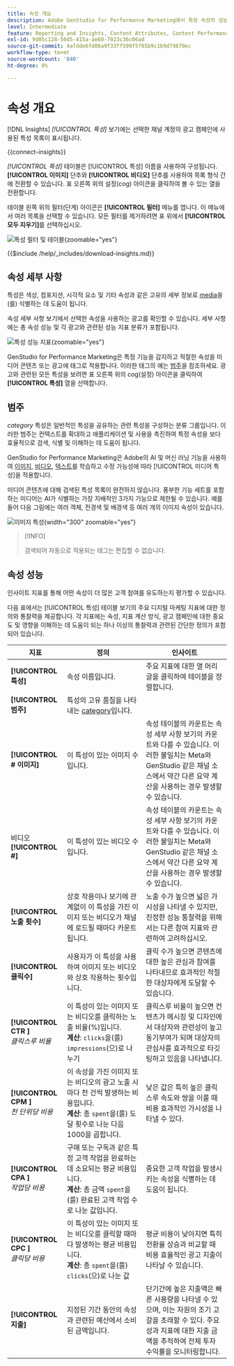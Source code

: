 ```yaml
---
title: 속성 개요
description: Adobe GenStudio for Performance Marketing에서 특정 속성의 성능을 평가하는 방법을 알아봅니다.
level: Intermediate
feature: Reporting and Insights, Content Attributes, Content Performance
exl-id: 9d05c128-50d5-415a-ae60-7023c36c06ad
source-git-commit: 4afdde6fd08a9f33ff599f5f85b9c1b9d79870ec
workflow-type: tm+mt
source-wordcount: '840'
ht-degree: 0%

---
```


# 속성 개요

[!DNL Insights] _[!UICONTROL 특성]_ 보기에는 선택한 채널 계정의 광고 캠페인에 사용된 특성 목록이 표시됩니다.

{{connect-insights}}

_[!UICONTROL 특성]_ 테이블은 [!UICONTROL 특성] 이름을 사용하여 구성됩니다. **[!UICONTROL 이미지]** 단추와 **[!UICONTROL 비디오]** 단추를 사용하여 목록 형식 간에 전환할 수 있습니다. 표 오른쪽 위의 설정(cog) 아이콘을 클릭하여 볼 수 있는 열을 전환합니다.

테이블 왼쪽 위의 필터(단계) 아이콘은 **[!UICONTROL 필터]** 메뉴를 엽니다. 이 메뉴에서 여러 목록을 선택할 수 있습니다. 모든 필터를 제거하려면 표 위에서 **[!UICONTROL 모두 지우기]**&#x200B;를 선택하십시오.

![특성 필터 및 테이블](/help/assets/insights-attributes-filter.png){zoomable="yes"}

{{$include /help/_includes/download-insights.md}}

## 속성 세부 사항

특성은 색상, 컴포지션, 시각적 요소 및 기타 속성과 같은 고유의 세부 정보로 [media](media.md#media-details)을(를) 식별하는 데 도움이 됩니다.

속성 세부 사항 보기에서 선택한 속성을 사용하는 광고를 확인할 수 있습니다. 세부 사항에는 총 속성 성능 및 각 광고와 관련된 성능 지표 분류가 포함됩니다.

![특성 성능 지표](/help/assets/insights-attribute-details.png){zoomable="yes"}

GenStudio for Performance Marketing은 특정 기능을 감지하고 적절한 속성을 미디어 콘텐츠 또는 광고에 태그로 적용합니다. 이러한 태그의 예는 [범주](#categories)을 참조하세요. 광고와 관련된 모든 특성을 보려면 표 오른쪽 위의 cog(설정) 아이콘을 클릭하여 **[!UICONTROL 특성]** 열을 선택합니다.

## 범주

_category_ 특성은 일반적인 특성을 공유하는 관련 특성을 구성하는 분류 그룹입니다. 이러한 범주는 컨텍스트를 확대하고 애플리케이션 및 사용을 촉진하여 특정 속성을 보다 효율적으로 검색, 식별 및 이해하는 데 도움이 됩니다.

GenStudio for Performance Marketing은 Adobe의 AI 및 머신 러닝 기능을 사용하여 [이미지](image-features.md), [비디오](video-features.md), [텍스트](text-features.md)를 학습하고 수정 가능성에 따라 [!UICONTROL 미디어 특성]을 적용합니다.

미디어 콘텐츠에 대해 검색된 특성 목록이 완전하지 않습니다. 풍부한 기능 세트를 포함하는 미디어는 AI가 식별하는 가장 지배적인 3가지 기능으로 제한될 수 있습니다. 예를 들어 다음 그림에는 여러 객체, 전경색 및 배경색 등 여러 개의 이미지 속성이 있습니다.

![이미지 특성](/help/assets/category/asset-attributes.png "Toucan 이미지에 검색된 특성이 여러 개 포함되어 있습니다"){width="300" zoomable="yes"}

>[!INFO]
>
>검색되어 자동으로 적용되는 태그는 편집할 수 없습니다.

## 속성 성능

인사이트 지표를 통해 어떤 속성이 더 많은 고객 참여를 유도하는지 평가할 수 있습니다.

다음 표에서는 [!UICONTROL 특성] 테이블 보기의 주요 디지털 마케팅 지표에 대한 정의와 통찰력을 제공합니다. 각 지표에는 속성, 지표 계산 방식, 광고 캠페인에 대한 중요도 및 영향을 이해하는 데 도움이 되는 하나 이상의 통찰력과 관련된 간단한 정의가 포함되어 있습니다.

| 지표 | 정의 | 인사이트 |
| ---------------------- | ----------------------------- | -------------------------------- |
| **[!UICONTROL 특성]** | 속성 이름입니다. | 주요 지표에 대한 열 머리글을 클릭하여 테이블을 정렬합니다. |
| **[!UICONTROL 범주]** | 특성의 고유 품질을 나타내는 [category](#categories)입니다. |  |
| **[!UICONTROL # 이미지]** | 이 특성이 있는 이미지 수입니다. | 속성 테이블의 카운트는 속성 세부 사항 보기의 카운트와 다를 수 있습니다. 이러한 불일치는 Meta와 GenStudio 같은 채널 소스에서 약간 다른 요약 계산을 사용하는 경우 발생할 수 있습니다. |
| 비디오 **[!UICONTROL #]** | 이 특성이 있는 비디오 수입니다. | 속성 테이블의 카운트는 속성 세부 사항 보기의 카운트와 다를 수 있습니다. 이러한 불일치는 Meta와 GenStudio 같은 채널 소스에서 약간 다른 요약 계산을 사용하는 경우 발생할 수 있습니다. |
| **[!UICONTROL 노출 횟수]** | 상호 작용이나 보기에 관계없이 이 특성을 가진 이미지 또는 비디오가 채널에 로드될 때마다 카운트됩니다. | 노출 수가 높으면 넓은 가시성을 나타낼 수 있지만, 진정한 성능 통찰력을 위해서는 다른 참여 지표와 관련하여 고려하십시오. |
| **[!UICONTROL 클릭수]** | 사용자가 이 특성을 사용하여 이미지 또는 비디오와 상호 작용하는 횟수입니다. | 클릭 수가 높으면 콘텐츠에 대한 높은 관심과 참여를 나타내므로 효과적인 적절한 대상자에게 도달할 수 있습니다. |
| **[!UICONTROL CTR ]**<br>_클릭스루 비율_ | 이 특성이 있는 이미지 또는 비디오를 클릭하는 노출 비율(%)입니다.<br>**계산**: `clicks`을(를) `impressions`(으)로 나누기 | 클릭스루 비율이 높으면 컨텐츠가 메시징 및 디자인에서 대상자와 관련성이 높고 동기부여가 되며 대상자의 관심사를 효과적으로 타깃팅하고 있음을 나타냅니다. |
| **[!UICONTROL CPM ]**<br>_천 단위당 비용_ | 이 속성을 가진 이미지 또는 비디오의 광고 노출 시마다 천 건씩 발생하는 비용입니다.<br>**계산**: 총 `spent`을(를) 도달 횟수로 나눈 다음 1000을 곱합니다. | 낮은 값은 특히 높은 클릭스루 속도와 쌍을 이룰 때 비용 효과적인 가시성을 나타낼 수 있다. |
| **[!UICONTROL CPA ]**<br>_작업당 비용_ | 구매 또는 구독과 같은 특정 고객 작업을 완료하는 데 소요되는 평균 비용입니다.<br>**계산**: 총 금액 `spent`을(를) 완료된 고객 작업 수로 나눈 값입니다. | 중요한 고객 작업을 발생시키는 속성을 식별하는 데 도움이 됩니다. |
| **[!UICONTROL CPC ]**<br>_클릭당 비용_ | 이 특성이 있는 이미지 또는 비디오를 클릭할 때마다 발생하는 평균 비용입니다.<br>**계산**: 총 `spent`을(를) `clicks`(으)로 나눈 값 | 평균 비용이 낮아지면 특히 전환율 상승과 비교할 때 비용 효율적인 광고 지출이 나타날 수 있습니다. |
| **[!UICONTROL 지출]** | 지정된 기간 동안의 속성과 관련된 예산에서 소비된 금액입니다. | 단기간에 높은 지출액은 빠른 사용량을 나타낼 수 있으며, 이는 자원의 조기 고갈을 초래할 수 있다. 주요 성과 지표에 대한 지출 금액을 추적하여 전체 투자 수익률을 모니터링합니다. |
